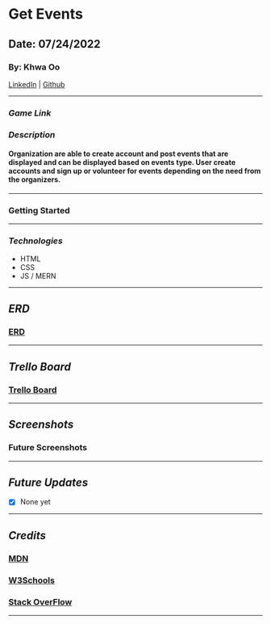 # Get Events

## Date: 07/24/2022

### By: Khwa Oo

[LinkedIn](https://www.linkedin.com/in/khwa-oo/) | [Github](https://github.com/Khwalab3ar)

---

### _Game Link_

### _Description_

#### Organization are able to create account and post events that are displayed and can be displayed based on events type. User create accounts and sign up or volunteer for events depending on the need from the organizers.

---

### Getting Started

---

### _Technologies_

- HTML
- CSS
- JS / MERN

---

## _ERD_

### [ERD](/IMAGE/get_events_erd.png)

---

## _Trello Board_

### [Trello Board](https://trello.com/b/XqnNHeSO/get-events)

---

## _Screenshots_

### Future Screenshots

---

## _Future Updates_

- [x] None yet

---

## _Credits_

### [MDN](https://developer.mozilla.org/en-US/)

### [W3Schools](https://www.w3schools.com/default.asp)

### [Stack OverFlow](https://stackoverflow.com/)

---
